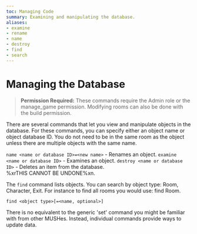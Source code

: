 ```yaml
---
toc: Managing Code
summary: Examining and manipulating the database.
aliases:
- examine
- rename
- name
- destroy
- find
- search
---
```

# Managing the Database

> **Permission Required:** These commands require the Admin role or the manage\_game permission.  Modifying rooms can also be done with the build permission.

There are several commands that let you view and manipulate objects in the database.  For these commands, you can specify either an object name or object database ID.  You do not need to be in the same room as the object unless there are multiple objects with the same name.

`name <name or database ID>=<new name>` - Renames an object.
`examine <name or database ID>` - Examines an object. 
`destroy <name or database ID>` - Deletes an item from the database.  
        %xrTHIS CANNOT BE UNDONE%xn.

The `find` command lists objects.  You can search by object type:  Room, Character, Exit.  For instance to find all rooms you would use:   find Room. 

`find <object type>[=<name, optional>]`

There is no equivalent to the generic 'set' command you might be familiar with from other MUSHes.  Instead, individual commands provide ways to update data.